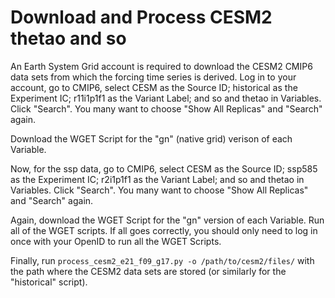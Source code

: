 Download and Process CESM2 thetao and so
========================================

An Earth System Grid account is required to download the CESM2
CMIP6 data sets from which the forcing time series is derived.  Log
in to your account, go to CMIP6, select CESM as the
Source ID; historical as the Experiment IC; r11i1p1f1 as
the Variant Label; and so and thetao in Variables.  Click "Search".  You many
want to choose "Show All Replicas" and "Search" again.

Download the WGET Script for the "gn" (native grid) verison of  each Variable.

Now, for the ssp data, go to CMIP6, select CESM as the
Source ID; ssp585 as the Experiment IC; r2i1p1f1 as
the Variant Label; and so and thetao in Variables.  Click "Search".  You many
want to choose "Show All Replicas" and "Search" again.

Again, download the WGET Script for the "gn" version of each Variable.  Run all
of the WGET scripts. If all goes correctly, you should only need to log in once
with your OpenID to run all the WGET Scripts.

Finally, run `process_cesm2_e21_f09_g17.py -o /path/to/cesm2/files/` with the
path where the CESM2 data sets are stored (or similarly for the "historical"
script).

